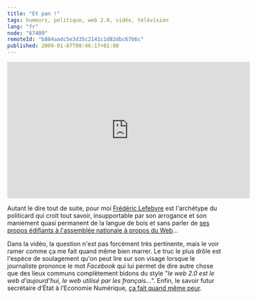 ```yaml
---
title: "Et pan !"
tags: humeurs, politique, web 2.0, vidéo, télévision
lang: "fr"
node: "67409"
remoteId: "b884aadc5e3d35c2141c1d82dbc67b6c"
published: 2009-01-07T00:46:17+01:00
---
```


<iframe width="560" height="315"
    src="https://www.youtube.com/embed/xQF5BJMRQkw"
    frameborder="0" allowfullscreen></iframe>


Autant le dire tout de suite, pour moi [Frédéric Lefebvre](http://fr.wikipedia.org/wiki/Fr%C3%A9d%C3%A9ric_Lefebvre) est l'archétype du politicard qui croit tout savoir, insupportable par son arrogance et son maniement quasi permanent de la langue de bois et sans parler de [ses propos édifiants à l'assemblée nationale à propos du Web](http://www.pcinpact.com/actu/news/47913-frederic-lefebvre-internet-mafia-drogue.htm)...


Dans la vidéo, la question n'est pas forcément très pertinente, mais le voir ramer comme ça me fait quand même bien marrer. Le truc le plus drôle est l'espèce de soulagement qu'on peut lire sur son visage lorsque le journaliste prononce le mot *Facebook* qui lui permet de dire autre chose que des lieux communs complètement bidons du style &quot;*le web 2.0 est le web d'aujourd'hui, le web utilisé par les français...*&quot;. Enfin, le savoir futur secrétaire d’État à l’Economie Numérique, [ça fait quand même peur](http://padawan.info/fr/politique/frederic_lefebvre_et_le_web.html).


